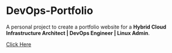 # DevOps-Portfolio 
A personal project to create a portfolio website for a **Hybrid Cloud Infrastructure Architect | DevOps Engineer | Linux Admin**.

[Click Here](https://balaramr.github.io/)

<!-- 
credits: <a href="https://bootstrapmade.com/">BootstrapMade</a>
## Acknowledgments
* Thanks to anyone whose code was used.
-->